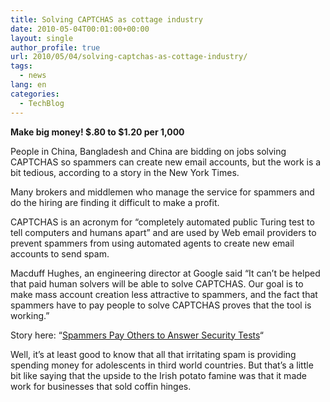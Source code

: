 ```yaml
---
title: Solving CAPTCHAS as cottage industry
date: 2010-05-04T00:01:00+00:00
layout: single
author_profile: true
url: 2010/05/04/solving-captchas-as-cottage-industry/
tags:
  - news
lang: en
categories: 
  - TechBlog
---
```

**Make big money! $.80 to $1.20 per 1,000**

People in China, Bangladesh and China are bidding on jobs solving CAPTCHAS so spammers can create new email accounts, but the work is a bit tedious, according to a story in the New York Times.

Many brokers and middlemen who manage the service for spammers and do the hiring are finding it difficult to make a profit.

CAPTCHAS is an acronym for “completely automated public Turing test to tell computers and humans apart” and are used by Web email providers to prevent spammers from using automated agents to create new email accounts to send spam.

Macduff Hughes, an engineering director at Google said “It can’t be helped that paid human solvers will be able to solve CAPTCHAS. Our goal is to make mass account creation less attractive to spammers, and the fact that spammers have to pay people to solve CAPTCHAS proves that the tool is working.”

Story here: “[Spammers Pay Others to Answer Security Tests](http://www.nytimes.com/2010/04/26/technology/26captcha.html?hpw)“

Well, it’s at least good to know that all that irritating spam is providing spending money for adolescents in third world countries. But that’s a little bit like saying that the upside to the Irish potato famine was that it made work for businesses that sold coffin hinges.